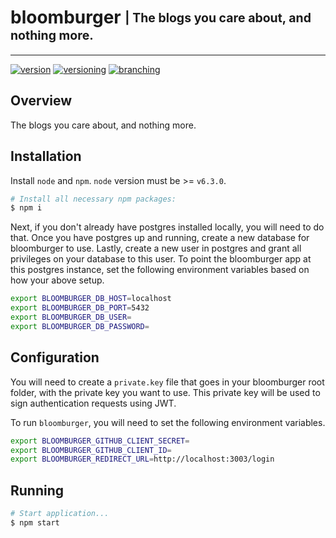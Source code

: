 # bloomburger <sub><sup>| The blogs you care about, and nothing more. </sup></sub>

--------------------------------------------------------------------------------

[![version](http://img.shields.io/badge/version-v0.0.1-blue.svg)](#) [![versioning](http://img.shields.io/badge/versioning-semver-blue.svg)](http://semver.org/) [![branching](http://img.shields.io/badge/branching-github%20flow-blue.svg)](https://guides.github.com/introduction/flow/)


## Overview
The blogs you care about, and nothing more.


## Installation
Install `node` and `npm`. `node` version must  be >= `v6.3.0`.

```bash
# Install all necessary npm packages:
$ npm i
```

Next, if you don't already have postgres installed locally, you will need to do that.  Once you have postgres up and running, create a new database for bloomburger to use.  Lastly, create a new user in postgres and grant all privileges on your database to this user.  To point the bloomburger app at this postgres instance, set the following environment variables based on how your above setup.

```bash
export BLOOMBURGER_DB_HOST=localhost
export BLOOMBURGER_DB_PORT=5432
export BLOOMBURGER_DB_USER=
export BLOOMBURGER_DB_PASSWORD=
```

## Configuration
You will need to create a `private.key` file that goes in your bloomburger root folder, with the private key you want to use. This private key will be used to sign authentication requests using JWT.

To run `bloomburger`, you will need to set the following environment variables.

```bash
export BLOOMBURGER_GITHUB_CLIENT_SECRET=
export BLOOMBURGER_GITHUB_CLIENT_ID=
export BLOOMBURGER_REDIRECT_URL=http://localhost:3003/login
```

## Running
```bash
# Start application...
$ npm start
```
